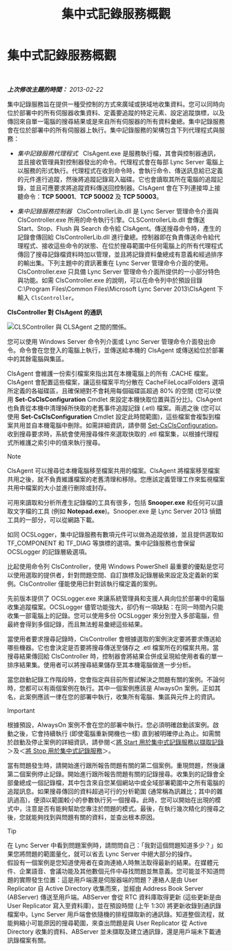 ﻿---
title: 集中式記錄服務概觀
TOCTitle: 集中式記錄服務概觀
ms:assetid: 975718a0-f3e3-404d-9453-6224e73bfdd0
ms:mtpsurl: https://technet.microsoft.com/zh-tw/library/JJ688145(v=OCS.15)
ms:contentKeyID: 49890220
ms.date: 08/10/2015
mtps_version: v=OCS.15
ms.translationtype: HT
---

# 集中式記錄服務概觀

 

_**上次修改主題的時間：** 2013-02-22_

集中記錄服務旨在提供一種受控制的方式來廣域或狹域地收集資料。您可以同時向位於部署中的所有伺服器收集資料、定義要追蹤的特定元素、設定追蹤旗標，以及傳回來自單一電腦的搜尋結果或是來自所有伺服器的所有資料彙總。集中記錄服務會在位於部署中的所有伺服器上執行。集中記錄服務的架構包含下列代理程式與服務：

  - *集中記錄服務代理程式*   ClsAgent.exe 是服務執行檔，其會與控制器通訊，並且接收管理員對控制器發出的命令。代理程式會在每部 Lync Server 電腦上以服務的形式執行。代理程式在收到命令時，會執行命令、傳送訊息給已定義的元件進行追蹤，然後將追蹤記錄寫入磁碟。它也會讀取其所在電腦的追蹤記錄，並且可應要求將追蹤資料傳送回控制器。ClsAgent 會在下列連接埠上接聽命令：**TCP 50001**、**TCP 50002** 及 **TCP 50003**。

  - *集中記錄服務控制器*   ClsControllerLib.dll 是 Lync Server 管理命令介面與 ClsController.exe 所用的命令執行引擎。CLSControllerLib.dll 會傳送 Start、Stop、Flush 與 Search 命令給 ClsAgent。傳送搜尋命令時，產生的記錄會傳回給 ClsControllerLib.dll 進行彙總。控制器即在負責傳送命令給代理程式、接收這些命令的狀態、在位於搜尋範圍中任何電腦上的所有代理程式傳回了搜尋記錄檔資料時加以管理，並且將記錄資料彙總成有意義和經過排序的輸出集。下列主題中的資訊著重在 Lync Server 管理命令介面的使用。ClsController.exe 只具備 Lync Server 管理命令介面所提供的一小部分特色與功能。如需 ClsController.exe 的說明，可以在命令列中於預設目錄 C:\\Program Files\\Common Files\\Microsoft Lync Server 2013\\ClsAgent 下輸入 `ClsController`。

**ClsController 對 ClsAgent 的通訊**

![CLSController 與 CLSAgent 之間的關係。](images/JJ688145.68c90811-5cf9-4a84-95b7-ea9ffc61eac4(OCS.15).jpg "CLSController 與 CLSAgent 之間的關係。")

您可以使用 Windows Server 命令列介面或 Lync Server 管理命令介面發出命令。命令會在您登入的電腦上執行，並傳送給本機的 ClsAgent 或傳送給位於部署中的其餘電腦與集區。

ClsAgent 會維護一份索引檔案來指出其在本機電腦上的所有 .CACHE 檔案。ClsAgent 會配置這些檔案，讓這些檔案平均分散在 CacheFileLocalFolders 選項所定義的各磁碟區，且確保絕對不會耗用每個磁碟區超過 80% 的空間 (您可以使用 **Set-CsClsConfiguration** Cmdlet 來設定本機快取位置與百分比)。ClsAgent 也負責從本機中清理掉所快取的老舊事件追蹤記錄 (.etl) 檔案。兩週之後 (您可以使用 **Set-CsClsConfiguration** Cmdlet 設定此時間範圍)，這些檔案會複製到檔案共用並自本機電腦中刪除。如需詳細資訊，請參閱 [Set-CsClsConfiguration](https://docs.microsoft.com/en-us/powershell/module/skype/Set-CsClsConfiguration)。收到搜尋要求時，系統會使用搜尋條件來選取快取的 .etl 檔案集，以根據代理程式所維護之索引中的值來執行搜尋。

> [!NOTE]  
> ClsAgent 可以搜尋從本機電腦移至檔案共用的檔案。ClsAgent 將檔案移至檔案共用之後，就不負責維護檔案的老舊清理和移除。您應該定義管理工作來監視檔案共用中檔案的大小並進行刪除或封存。



可用來讀取和分析所產生記錄檔的工具有很多，包括 **Snooper.exe** 和任何可以讀取文字檔的工具 (例如 **Notepad.exe**)。Snooper.exe 是 Lync Server 2013 偵錯工具的一部分，可以從網路下載。

如同 OCSLogger，集中記錄服務有數項元件可以做為追蹤依據，並且提供選取如 TF\_COMPONENT 和 TF\_DIAG 等旗標的選項。集中記錄服務也會保留 OCSLogger 的記錄層級選項。

比起使用命令列 ClsController，使用 Windows PowerShell 最重要的優點是您可以使用選取的提供者，針對問題空間、自訂旗標及記錄層級來設定及定義新的案例。ClsController 僅能使用已針對該執行檔定義的案例。

先前版本提供了 OCSLogger.exe 來讓系統管理員和支援人員向位於部署中的電腦收集追蹤檔案。OCSLogger 儘管功能強大，卻仍有一項缺點：在同一時間內只能收集一部電腦上的記錄。您可以使用多份 OCSLogger 來分別登入多部電腦，但最終會得到多個記錄，而且無法輕易彙總這些結果。

當使用者要求搜尋記錄時，ClsController 會根據選取的案例決定要將要求傳送給哪些機器。它也會決定是否要將搜尋傳送至儲存之 .etl 檔案所在的檔案共用。當搜尋結果傳回給 ClsController 時，控制器會將結果合併成呈現給使用者看的單一排序結果集。使用者可以將搜尋結果儲存至其本機電腦做進一步分析。

當您啟動記錄工作階段時，您會指定與目前所嘗試解決之問題有關的案例。不論何時，您都可以有兩個案例在執行。其中一個案例應該是 AlwaysOn 案例。正如其名，此案例應該一律在您的部署中執行，收集所有電腦、集區與元件上的資訊。

> [!IMPORTANT]  
> 根據預設，AlwaysOn 案例不會在您的部署中執行。您必須明確啟動該案例。啟動之後，它會持續執行 (即使電腦重新開機也一樣) 直到被明確停止為止。如需關於啟動及停止案例的詳細資訊，請參閱＜<a href="lync-server-2013-using-start-for-the-centralized-logging-service-to-capture-logs.md">將 Start 用於集中式記錄服務以擷取記錄</a>＞及＜<a href="lync-server-2013-using-stop-for-the-centralized-logging-service.md">將 Stop 用於集中式記錄服務</a>＞。



當有問題發生時，請開始進行跟所報告問題有關的第二個案例。重現問題，然後讓第二個案例停止記錄。開始進行跟所報告問題有關的記錄搜尋。收集到的記錄會全部彙總成一個記錄檔，其中包含來自您某個網站中或全域部署範圍中之所有電腦的追蹤訊息。如果搜尋傳回的資料超過可行的分析範圍 (通常稱為訊雜比；其中的雜訊過高)，便須以範圍較小的參數執行另一個搜尋。此時，您可以開始在出現的模式中，注意是否有能夠幫助您專注於問題的模式。最後，在執行幾次精化的搜尋之後，您就能夠找到與問題有關的資料，並查出根本原因。

> [!TIP]  
> 在 Lync Server 中看到問題案例時，請問問自己：「我對這個問題知道多少？」如果您將問題的範圍量化，就可以省去 Lync Server 中絕大部分的操作。<br />
假設有一個案例是您知道使用者在查詢連絡人時無法取得最新的結果。在媒體元件、企業語音、會議功能及其他數個元件中尋找問題並無意義。您可能並不知道問題的實際發生位置：這是用戶端還是伺服器端的問題？連絡人是由 User Replicator 自 Active Directory 收集而來，並經由 Address Book Server (ABServer) 傳送至用戶端。ABServer 會從 RTC 資料庫取得更新 (這些更新是由 User Replicator 寫入至資料庫)，並在預設時間 (上午 1:30) 將更新收錄到通訊錄檔案中。Lync Server 用戶端會依隨機的排程擷取新的通訊錄。知道整個流程，就能夠縮小可能原因的搜尋範圍，來查出問題是與 User Replicator 從 Active Directory 收集的資料、ABServer 並未擷取及建立通訊錄，還是用戶端未下載通訊錄檔案有關。
